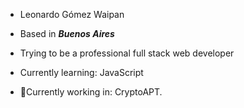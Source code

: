 - Leonardo Gómez Waipan 
- Based in <strong><i>Buenos Aires</i></strong>
- Trying to be a professional full stack web developer
- Currently learning: JavaScript

- 🌱Currently working in: CryptoAPT.
<!---
LeoGWW/LeoGWW is a ✨ special ✨ repository because its `README.md` (this file) appears on your GitHub profile.
You can click the Preview link to take a look at your changes.
--->
